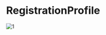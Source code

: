 # RegistrationProfile
![1](https://user-images.githubusercontent.com/97618068/223498604-22386e1f-2ecb-4007-80d4-cc5f41d0c96d.gif)
